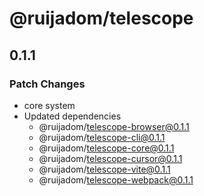 # @ruijadom/telescope

## 0.1.1

### Patch Changes

- core system
- Updated dependencies
  - @ruijadom/telescope-browser@0.1.1
  - @ruijadom/telescope-cli@0.1.1
  - @ruijadom/telescope-core@0.1.1
  - @ruijadom/telescope-cursor@0.1.1
  - @ruijadom/telescope-vite@0.1.1
  - @ruijadom/telescope-webpack@0.1.1
